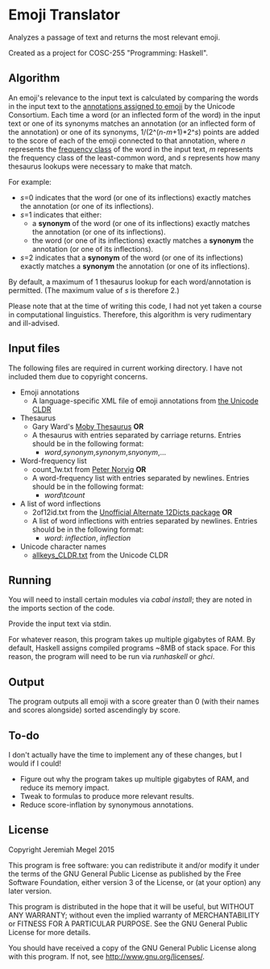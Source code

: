 # Emoji Translator

Analyzes a passage of text and returns the most relevant emoji.

Created as a project for COSC-255 "Programming: Haskell".

## Algorithm
An emoji's relevance to the input text is calculated by comparing the words in the input text to the [annotations assigned to emoji](http://unicode.org/emoji/charts/emoji-annotations.html) by the Unicode Consortium. Each time a word (or an inflected form of the word) in the input text or one of its synonyms matches an annotation (or an inflected form of the annotation) or one of its synonyms, 1/(2^(_n_-_m_+1)*2^_s_) points are added to the score of each of the emoji connected to that annotation, where _n_ represents the [frequency class](http://self.gutenberg.org/articles/frequency_list) of the word in the input text, _m_ represents the frequency class of the least-common word, and _s_ represents how many thesaurus lookups were necessary to make that match.

For example:
- _s_=0 indicates that the word (or one of its inflections) exactly matches the annotation (or one of its inflections).
- _s_=1 indicates that either:
    - a **synonym** of the word (or one of its inflections) exactly matches the annotation (or one of its inflections).
    - the word (or one of its inflections) exactly matches a **synonym** the annotation (or one of its inflections).
- _s_=2 indicates that a **synonym** of the word (or one of its inflections) exactly matches a **synonym** the annotation (or one of its inflections).

By default, a maximum of 1 thesaurus lookup for each word/annotation is permitted. (The maximum value of _s_ is therefore 2.)

Please note that at the time of writing this code, I had not yet taken a course in computational linguistics. Therefore, this algorithm is very rudimentary and ill-advised.

## Input files

The following files are required in current working directory. I have not included them due to copyright concerns.
- Emoji annotations
    - A language-specific XML file of emoji annotations from [the Unicode CLDR](http://unicode.org/repos/cldr/tags/latest/common/annotations/)
- Thesaurus
    - Gary Ward's [Moby Thesaurus](http://icon.shef.ac.uk/Moby/mthes.html) **OR**
    - A thesaurus with entries separated by carriage returns. Entries should be in the following format:
        - *word*,*synonym*,*synonym*,*snyonym*,...
- Word-frequency list
    - count_1w.txt from [Peter Norvig](http://norvig.com/ngrams/) **OR**
    - A word-frequency list with entries separated by newlines. Entries should be in the following format:
        - *word*\t*count*
- A list of word inflections
    - 2of12id.txt from the [Unofficial Alternate 12Dicts package](http://wordlist.aspell.net/12dicts/) **OR**
    - A list of word inflections with entries separated by newlines. Entries should be in the following format:
        - *word*: *inflection*, *inflection*
- Unicode character names
    - [allkeys_CLDR.txt](http://unicode.org/repos/cldr/tags/latest/common/uca/allkeys_CLDR.txt) from the Unicode CLDR

## Running

You will need to install certain modules via *cabal install*; they are noted in the imports section of the code.

Provide the input text via stdin.

For whatever reason, this program takes up multiple gigabytes of RAM. By default, Haskell assigns compiled programs ~8MB of stack space. For this reason, the program will need to be run via *runhaskell* or *ghci*.

## Output

The program outputs all emoji with a score greater than 0 (with their names and scores alongside) sorted ascendingly by score.

## To-do

I don't actually have the time to implement any of these changes, but I would if I could!

- Figure out why the program takes up multiple gigabytes of RAM, and reduce its memory impact.
- Tweak to formulas to produce more relevant results.
- Reduce score-inflation by synonymous annotations.

## License

Copyright Jeremiah Megel 2015

This program is free software: you can redistribute it and/or modify
it under the terms of the GNU General Public License as published by
the Free Software Foundation, either version 3 of the License, or
(at your option) any later version.

This program is distributed in the hope that it will be useful,
but WITHOUT ANY WARRANTY; without even the implied warranty of
MERCHANTABILITY or FITNESS FOR A PARTICULAR PURPOSE.  See the
GNU General Public License for more details.

You should have received a copy of the GNU General Public License
along with this program.  If not, see <http://www.gnu.org/licenses/>.

